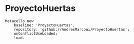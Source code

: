 # ProyectoHuertas

```Smalltalk
Metacello new
	baseline: 'ProyectoHuertas';
	repository: 'github://AndresMarconi/ProyectoHuertas';
	onConflictUseLoaded;
	load.
  ```
